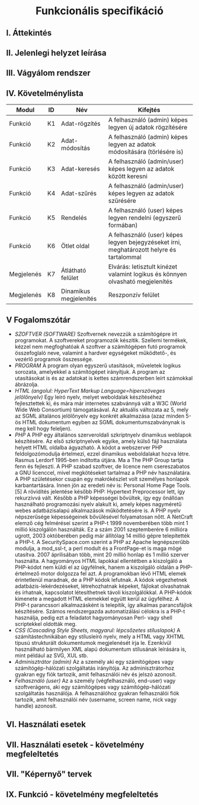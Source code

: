 # <div align="center"> Funkcionális specifikáció </div>

## I. Áttekintés

## II. Jelenlegi helyzet leírása

## III. Vágyálom rendszer

## IV. Követelménylista
| Modul | ID  | Név | Kifejtés |
| ----- | --- | --- | -------- |
| Funkció	| K1	| Adat-rögzítés			| A felhasználó (admin) képes legyen új adatok rögzítésére							|
| Funkció	| K2	| Adat-módosítás		| A felhasználó (admin) képes legyen az adatok módosítására (törlésére is)					|
| Funkció	| K3	| Adat-keresés			| A felhasználó (admin/user) képes legyen az adatok között keresni	 					|
| Funkció 	| K4	| Adat-szűrés			| A felhasználó (admin/user) képes legyen az adatok szűrésére							|
| Funkció 	| K5	| Rendelés			| A felhasználó (user) képes legyen rendelni (egyszerű formában)						|
| Funkció 	| K6	| Ötlet oldal			| A felhasználó (user) képes legyen bejegyzéseket írni, meghatározott helyre és tartalommal			|
| Megjelenés	| K7	| Átlátható felület		| Elvárás: letisztult kinézet valamint logikus és könnyen olvasható megjelenítés				|
| Megjelenés	| K8	| Dinamikus megjelenítés	| Reszponzív felület												|


## V Fogalomszótár
- *SZOFTVER (SOFTWARE)*
Szoftvernek nevezzük a számítógépre írt programokat. A szoftvereket programozók készítik. Szellemi termékek, kézzel nem megfoghatóak A szoftver a számítógépen futó programok összefoglaló neve, valamint a hardver egységeket működtető-, és vezérlő programok összessége.
- *PROGRAM*
A program olyan egyszerű utasítások, műveletek logikus sorozata, amelyekkel a számítógépet irányítjuk. A program az utasításokat is és az adatokat is kettes számrendszerben leírt számokkal ábrázolja.
- *HTML (angolul: HyperText Markup Language=hiperszöveges jelölőnyelv)*
Egy leíró nyelv, melyet weboldalak készítéséhez fejlesztettek ki, és mára már internetes szabvánnyá vált a W3C (World Wide Web Consortium) támogatásával. Az aktuális változata az 5, mely az SGML általános jelölőnyelv egy konkrét alkalmazása (azaz minden 5-ös HTML dokumentum egyben az SGML dokumentumszabványnak is meg kell hogy feleljen). 
- *PHP*
A PHP egy általános szerveroldali szkriptnyelv dinamikus weblapok készítésére. Az első szkriptnyelvek egyike, amely külső fájl használata helyett HTML oldalba ágyazható. A kódot a webszerver PHP feldolgozómodulja értelmezi, ezzel dinamikus weboldalakat hozva létre. Rasmus Lerdorf 1995-ben indította útjára. Ma a The PHP Group tartja fenn és fejleszti. A PHP szabad szoftver, de licence nem csereszabatos a GNU licenccel, mivel megkötéseket tartalmaz a PHP név használatára.
A PHP születésekor csupán egy makrókészlet volt személyes honlapok karbantartására. Innen jön az eredeti név is: Personal Home Page Tools.[5] A rövidítés jelentése később PHP: Hypertext Preprocessor lett, így rekurzívvá vált. Később a PHP képességei bővültek, így egy önállóan használható programozási nyelv alakult ki, amely képes nagyméretű webes adatbázisalapú alkalmazások működtetésére is.
A PHP nyelv népszerűsége képességeinek bővülésével folyamatosan nőtt. A NetCraft elemző cég felmérései szerint a PHP-t 1999 novemberében több mint 1 millió kiszolgálón használták. Ez a szám 2001 szeptemberére 6 millióra ugrott, 2003 októberében pedig már állítólag 14 millió gépre telepítették a PHP-t. A SecuritySpace.com szerint a PHP az Apache legnépszerűbb modulja, a mod_ssl-t, a perl modult és a FrontPage-et is maga mögé utasítva. 2007 áprilisában több, mint 20 millió honlap és 1 millió szerver használta.
A hagyományos HTML lapokkal ellentétben a kiszolgáló a PHP-kódot nem küldi el az ügyfélnek, hanem a kiszolgáló oldalán a PHP-értelmező motor dolgozza fel azt. A programokban lévő HTML elemek érintetlenül maradnak, de a PHP kódok lefutnak. A kódok végezhetnek adatbázis-lekérdezéseket, létrehozhatnak képeket, fájlokat olvashatnak és írhatnak, kapcsolatot létesíthetnek távoli kiszolgálókkal. A PHP-kódok kimenete a megadott HTML elemekkel együtt kerül az ügyfélhez.
A PHP-t parancssori alkalmazásként is telepítik, így alkalmas parancsfájlok készítésére. Számos rendszergazda automatizálási célokra is a PHP-t használja, pedig ezt a feladatot hagyományosan Perl- vagy shell scriptekkel oldották meg.
- *CSS (Cascading Style Sheets, magyarul: lépcsőzetes stíluslapok)*
A számítástechnikában egy stílusleíró nyelv, mely a HTML vagy XHTML típusú strukturált dokumentumok megjelenését írja le. Ezenkívül használható bármilyen XML alapú dokumentum stílusának leírására is, mint például az SVG, XUL stb.
- *Adminisztrátor (admin)*
Az a személy aki egy számítógépes vagy számítógép-hálózati szolgáltatás irányítója. Az adminisztrátorhoz gyakran egy fiók tartozik, amit felhasználói név és jelszó azonosít.
- *Felhasználó (user)*
Az a személy (végfelhasználó, end-user) vagy szoftverágens, aki egy számítógépes vagy számítógép-hálózati szolgáltatás használója. A felhasználóhoz gyakran felhasználói fiók tartozik, amit felhasználói név (username, screen name, nick vagy handle) azonosít.

## VI. Használati esetek


## VII. Használati esetek - követelmény megfeleltetés


## VII. "Képernyő" tervek


## IX. Funkció - követelmény megfeleltetés

